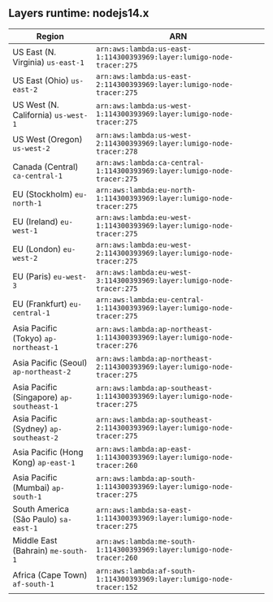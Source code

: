 Layers runtime: nodejs14.x
----
| Region | ARN |
| --- | --- |
|US East (N. Virginia)  `us-east-1`|`arn:aws:lambda:us-east-1:114300393969:layer:lumigo-node-tracer:275`|
|US East (Ohio)  `us-east-2`|`arn:aws:lambda:us-east-2:114300393969:layer:lumigo-node-tracer:275`|
|US West (N. California)  `us-west-1`|`arn:aws:lambda:us-west-1:114300393969:layer:lumigo-node-tracer:275`|
|US West (Oregon)  `us-west-2`|`arn:aws:lambda:us-west-2:114300393969:layer:lumigo-node-tracer:278`|
|Canada (Central)  `ca-central-1`|`arn:aws:lambda:ca-central-1:114300393969:layer:lumigo-node-tracer:275`|
|EU (Stockholm)  `eu-north-1`|`arn:aws:lambda:eu-north-1:114300393969:layer:lumigo-node-tracer:275`|
|EU (Ireland)  `eu-west-1`|`arn:aws:lambda:eu-west-1:114300393969:layer:lumigo-node-tracer:275`|
|EU (London)  `eu-west-2`|`arn:aws:lambda:eu-west-2:114300393969:layer:lumigo-node-tracer:275`|
|EU (Paris)  `eu-west-3`|`arn:aws:lambda:eu-west-3:114300393969:layer:lumigo-node-tracer:275`|
|EU (Frankfurt)  `eu-central-1`|`arn:aws:lambda:eu-central-1:114300393969:layer:lumigo-node-tracer:275`|
|Asia Pacific (Tokyo)  `ap-northeast-1`|`arn:aws:lambda:ap-northeast-1:114300393969:layer:lumigo-node-tracer:276`|
|Asia Pacific (Seoul)  `ap-northeast-2`|`arn:aws:lambda:ap-northeast-2:114300393969:layer:lumigo-node-tracer:275`|
|Asia Pacific (Singapore)  `ap-southeast-1`|`arn:aws:lambda:ap-southeast-1:114300393969:layer:lumigo-node-tracer:275`|
|Asia Pacific (Sydney)  `ap-southeast-2`|`arn:aws:lambda:ap-southeast-2:114300393969:layer:lumigo-node-tracer:275`|
|Asia Pacific (Hong Kong)  `ap-east-1`|`arn:aws:lambda:ap-east-1:114300393969:layer:lumigo-node-tracer:260`|
|Asia Pacific (Mumbai)  `ap-south-1`|`arn:aws:lambda:ap-south-1:114300393969:layer:lumigo-node-tracer:275`|
|South America (São Paulo)  `sa-east-1`|`arn:aws:lambda:sa-east-1:114300393969:layer:lumigo-node-tracer:275`|
|Middle East (Bahrain)  `me-south-1`|`arn:aws:lambda:me-south-1:114300393969:layer:lumigo-node-tracer:260`|
|Africa (Cape Town)  `af-south-1`|`arn:aws:lambda:af-south-1:114300393969:layer:lumigo-node-tracer:152`|
